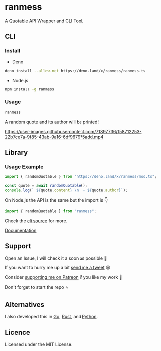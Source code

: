 # ranmess

A [Quotable](https://github.com/lukePeavey/quotable) API Wrapper and CLI Tool.

## CLI

### Install

- Deno

```sh
deno install --allow-net https://deno.land/x/ranmess/ranmess.ts
```

- Node.js

```sh
npm install -g ranmess
```

### Usage

```sh
ranmess
```

A random quote and its author will be printed!

https://user-images.githubusercontent.com/71897736/158712253-22b7ce7a-9f85-43ab-9a16-6df967975add.mp4

## Library

### Usage Example

```typescript
import { randomQuotable } from "https://deno.land/x/ranmess/mod.ts";

const quote = await randomQuotable();
console.log(` ${quote.content} \n  - ${quote.author}`);
```

On Node.js the API is the same but the import is 👇

```typescript
import { randomQuotable } from "ranmess";
```

Check the [cli source](./ranmess.ts) for more.

[Documentation](https://doc.deno.land/https://deno.land/x/ranmess/mod.ts)

## Support

Open an Issue, I will check it a soon as possible 👀

If you want to hurry me up a bit
[send me a tweet](https://twitter.com/intent/tweet?text=%40UltiRequiem%20) 😆

Consider [supporting me on Patreon](https://patreon.com/UltiRequiem) if you like
my work 🚀

Don't forget to start the repo ⭐

## Alternatives

I also developed this in [Go](https://github.com/UltiRequiem/quotable),
[Rust](https://github.com/UltiRequiem/ruquotes), and
[Python](https://github.com/UltiRequiem/quoteran).

## Licence

Licensed under the MIT License.
